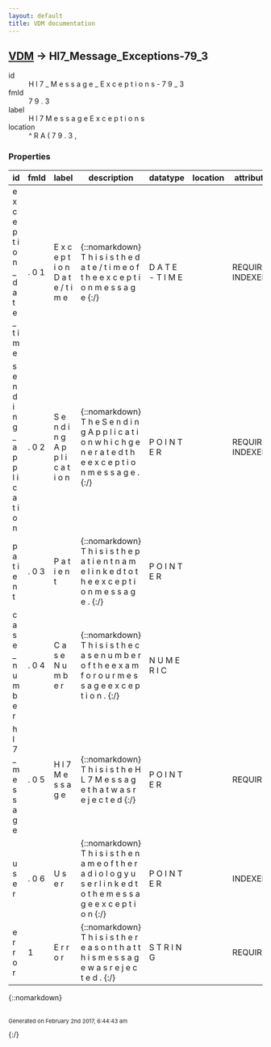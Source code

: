 ```yaml
---
layout: default
title: VDM documentation
---
```


## [VDM](TableOfContent.md) &#8594; Hl7_Message_Exceptions-79_3 

<dl>
<dt>id</dt><dd> H l 7 _ M e s s a g e _ E x c e p t i o n s - 7 9 _ 3 </dd>
<dt>fmId</dt><dd> 7 9 . 3 </dd>
<dt>label</dt><dd> H l 7   M e s s a g e   E x c e p t i o n s </dd>
<dt>location</dt><dd> ^ R A ( 7 9 . 3 , </dd>
</dl>

### Properties

| id | fmId | label | description | datatype | location | attributes | range | 
| --- | --- | --- | --- | --- | --- | --- | --- | 
|  e x c e p t i o n _ d a t e _ t i m e  |  . 0 1  |  E x c e p t i o n   D a t e / t i m e  | {::nomarkdown}  T h i s   i s   t h e   d a t e / t i m e   o f   t h e   e x c e p t i o n   m e s s a g e  {:/} |  D A T E - T I M E  |  | REQUIRED, INDEXED |  | 
|  s e n d i n g _ a p p l i c a t i o n  |  . 0 2  |  S e n d i n g   A p p l i c a t i o n  | {::nomarkdown}  T h e   S e n d i n g   A p p l i c a t i o n   w h i c h   g e n e r a t e d   t h e   e x c e p t i o n   m e s s a g e .  {:/} |  P O I N T E R  |  | REQUIRED, INDEXED | Hl7_Application_Parameter-771 | 
|  p a t i e n t  |  . 0 3  |  P a t i e n t  | {::nomarkdown}  T h i s   i s   t h e   p a t i e n t   n a m e   l i n k e d   t o   t h e   e x c e p t i o n   m e s s a g e .  {:/} |  P O I N T E R  |  |  | [Patient-2](Patient-2.md) | 
|  c a s e _ n u m b e r  |  . 0 4  |  C a s e   N u m b e r  | {::nomarkdown}  T h i s   i s   t h e   c a s e   n u m b e r   o f   t h e   e x a m   f o r   o u r   m e s s a g e   e x c e p t i o n .  {:/} |  N U M E R I C  |  |  |  | 
|  h l 7 _ m e s s a g e  |  . 0 5  |  H l 7   M e s s a g e  | {::nomarkdown}  T h i s   i s   t h e   H L 7   M e s s a g e   t h a t   w a s   r e j e c t e d  {:/} |  P O I N T E R  |  | REQUIRED | Hl7_Message_Administration-773 | 
|  u s e r  |  . 0 6  |  U s e r  | {::nomarkdown}  T h i s   i s   t h e   n a m e   o f   t h e   r a d i o l o g y   u s e r   l i n k e d   t o   t h e   m e s s a g e   e x c e p t i o n  {:/} |  P O I N T E R  |  | INDEXED | [New_Person-200](New_Person-200.md) | 
|  e r r o r  |  1  |  E r r o r  | {::nomarkdown}  T h i s   i s   t h e   r e a s o n   t h a t   t h i s   m e s s a g e   w a s   r e j e c t e d .  {:/} |  S T R I N G  |  | REQUIRED |  | 

{::nomarkdown} <br/><br/><p style="font-size: 11px">Generated on February 2nd 2017, 6:44:43 am</p>{:/}